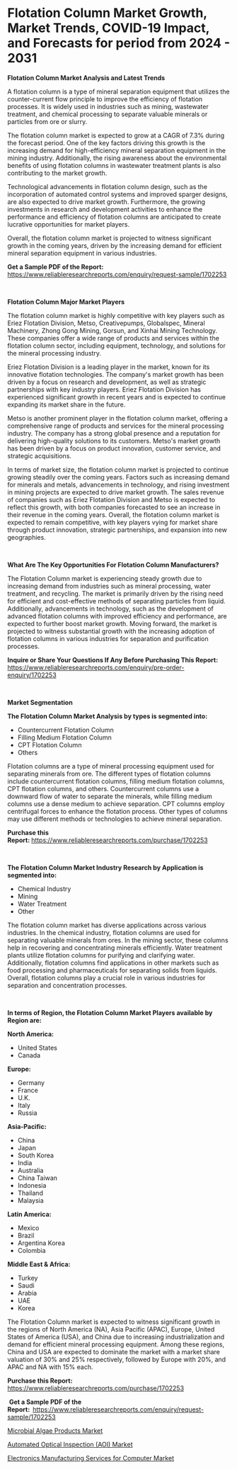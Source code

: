 <p><h1>Flotation Column Market Growth, Market Trends, COVID-19 Impact, and Forecasts for period from 2024 - 2031</h1></p><p><strong>Flotation Column Market Analysis and Latest Trends</strong></p>
<p><p>A flotation column is a type of mineral separation equipment that utilizes the counter-current flow principle to improve the efficiency of flotation processes. It is widely used in industries such as mining, wastewater treatment, and chemical processing to separate valuable minerals or particles from ore or slurry.</p><p>The flotation column market is expected to grow at a CAGR of 7.3% during the forecast period. One of the key factors driving this growth is the increasing demand for high-efficiency mineral separation equipment in the mining industry. Additionally, the rising awareness about the environmental benefits of using flotation columns in wastewater treatment plants is also contributing to the market growth.</p><p>Technological advancements in flotation column design, such as the incorporation of automated control systems and improved sparger designs, are also expected to drive market growth. Furthermore, the growing investments in research and development activities to enhance the performance and efficiency of flotation columns are anticipated to create lucrative opportunities for market players.</p><p>Overall, the flotation column market is projected to witness significant growth in the coming years, driven by the increasing demand for efficient mineral separation equipment in various industries.</p></p>
<p><strong>Get a Sample PDF of the Report:&nbsp;</strong> <a href="https://www.reliableresearchreports.com/enquiry/request-sample/1702253">https://www.reliableresearchreports.com/enquiry/request-sample/1702253</a></p>
<p>&nbsp;</p>
<p><strong>Flotation Column Major Market Players</strong></p>
<p><p>The flotation column market is highly competitive with key players such as Eriez Flotation Division, Metso, Creativepumps, Globalspec, Mineral Machinery, Zhong Gong Mining, Gorsun, and Xinhai Mining Technology. These companies offer a wide range of products and services within the flotation column sector, including equipment, technology, and solutions for the mineral processing industry.</p><p>Eriez Flotation Division is a leading player in the market, known for its innovative flotation technologies. The company's market growth has been driven by a focus on research and development, as well as strategic partnerships with key industry players. Eriez Flotation Division has experienced significant growth in recent years and is expected to continue expanding its market share in the future.</p><p>Metso is another prominent player in the flotation column market, offering a comprehensive range of products and services for the mineral processing industry. The company has a strong global presence and a reputation for delivering high-quality solutions to its customers. Metso's market growth has been driven by a focus on product innovation, customer service, and strategic acquisitions.</p><p>In terms of market size, the flotation column market is projected to continue growing steadily over the coming years. Factors such as increasing demand for minerals and metals, advancements in technology, and rising investment in mining projects are expected to drive market growth. The sales revenue of companies such as Eriez Flotation Division and Metso is expected to reflect this growth, with both companies forecasted to see an increase in their revenue in the coming years. Overall, the flotation column market is expected to remain competitive, with key players vying for market share through product innovation, strategic partnerships, and expansion into new geographies.</p></p>
<p>&nbsp;</p>
<p><strong>What Are The Key Opportunities For Flotation Column Manufacturers?</strong></p>
<p><p>The Flotation Column market is experiencing steady growth due to increasing demand from industries such as mineral processing, water treatment, and recycling. The market is primarily driven by the rising need for efficient and cost-effective methods of separating particles from liquid. Additionally, advancements in technology, such as the development of advanced flotation columns with improved efficiency and performance, are expected to further boost market growth. Moving forward, the market is projected to witness substantial growth with the increasing adoption of flotation columns in various industries for separation and purification processes.</p></p>
<p><strong>Inquire or Share Your Questions If Any Before Purchasing This Report:</strong> <a href="https://www.reliableresearchreports.com/enquiry/pre-order-enquiry/1702253">https://www.reliableresearchreports.com/enquiry/pre-order-enquiry/1702253</a></p>
<p>&nbsp;</p>
<p><strong>Market Segmentation</strong></p>
<p><strong>The Flotation Column Market Analysis by types is segmented into:</strong></p>
<p><ul><li>Countercurrent Flotation Column</li><li>Filling Medium Flotation Column</li><li>CPT Flotation Column</li><li>Others</li></ul></p>
<p><p>Flotation columns are a type of mineral processing equipment used for separating minerals from ore. The different types of flotation columns include countercurrent flotation columns, filling medium flotation columns, CPT flotation columns, and others. Countercurrent columns use a downward flow of water to separate the minerals, while filling medium columns use a dense medium to achieve separation. CPT columns employ centrifugal forces to enhance the flotation process. Other types of columns may use different methods or technologies to achieve mineral separation.</p></p>
<p><strong>Purchase this Report:&nbsp;</strong><a href="https://www.reliableresearchreports.com/purchase/1702253">https://www.reliableresearchreports.com/purchase/1702253</a></p>
<p>&nbsp;</p>
<p><strong>The Flotation Column Market Industry Research by Application is segmented into:</strong></p>
<p><ul><li>Chemical Industry</li><li>Mining</li><li>Water Treatment</li><li>Other</li></ul></p>
<p><p>The flotation column market has diverse applications across various industries. In the chemical industry, flotation columns are used for separating valuable minerals from ores. In the mining sector, these columns help in recovering and concentrating minerals efficiently. Water treatment plants utilize flotation columns for purifying and clarifying water. Additionally, flotation columns find applications in other markets such as food processing and pharmaceuticals for separating solids from liquids. Overall, flotation columns play a crucial role in various industries for separation and concentration processes.</p></p>
<p>&nbsp;</p>
<p><strong>In terms of Region, the Flotation Column Market Players available by Region are:</strong></p>
<p>
    <p> <strong> North America: </strong>
        <ul>
            <li>United States</li>
            <li>Canada</li>
        </ul>
        </p> 
    <p> <strong> Europe: </strong>
        <ul>
            <li>Germany</li>
            <li>France</li>
            <li>U.K.</li>
            <li>Italy</li>
            <li>Russia</li>
        </ul>
        </p> 
    <p> <strong> Asia-Pacific: </strong>
        <ul>
            <li>China</li>
            <li>Japan</li>
            <li>South Korea</li>
            <li>India</li>
            <li>Australia</li>
            <li>China Taiwan</li>
            <li>Indonesia</li>
            <li>Thailand</li>
            <li>Malaysia</li>
        </ul>
        </p> 
    <p> <strong> Latin America: </strong>
        <ul>
            <li>Mexico</li>
            <li>Brazil</li>
            <li>Argentina Korea</li>
            <li>Colombia</li>
        </ul>
        </p> 
    <p> <strong> Middle East & Africa: </strong>
        <ul>
            <li>Turkey</li>
            <li>Saudi</li>
            <li>Arabia</li>
            <li>UAE</li>
            <li>Korea</li>
        </ul>
    </p>
    </p>
<p><p>The Flotation Column market is expected to witness significant growth in the regions of North America (NA), Asia Pacific (APAC), Europe, United States of America (USA), and China due to increasing industrialization and demand for efficient mineral processing equipment. Among these regions, China and USA are expected to dominate the market with a market share valuation of 30% and 25% respectively, followed by Europe with 20%, and APAC and NA with 15% each.</p></p>
<p><strong>Purchase this Report: </strong><a href="https://www.reliableresearchreports.com/purchase/1702253">https://www.reliableresearchreports.com/purchase/1702253</a></p>
<p>&nbsp;<strong>Get a Sample PDF of the Report:&nbsp;&nbsp;</strong><a href="https://www.reliableresearchreports.com/enquiry/request-sample/1702253">https://www.reliableresearchreports.com/enquiry/request-sample/1702253</a></p>
<p><strong></strong></p>
<p><p><a href="https://view.publitas.com/reportprime-1/microbial-algae-products-market-size-growing-and-forecasted-for-period-from-2023-2030-and-provides-complete-market-analysis-of-this-market/">Microbial Algae Products Market</a></p><p><a href="https://view.publitas.com/reportprime-1/automated-optical-inspection-aoi-market-size-and-examines-its-market-scope-with-a-primary-focus-on-growth-opportunities-and-forecasted-trends-spanning-from-2023-to-2030/">Automated Optical Inspection (AOI) Market</a></p><p><a href="https://view.publitas.com/reportprime-1/electronics-manufacturing-services-for-computer-market-a-comprehensive-report-of-its-market-share-growth-trends-2023-2030/">Electronics Manufacturing Services for Computer Market</a></p></p>